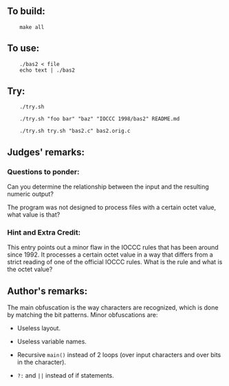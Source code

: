 ## To build:

``` <!---sh-->
    make all
```


## To use:

``` <!---sh-->
    ./bas2 < file
    echo text | ./bas2
```


## Try:

``` <!---sh-->
    ./try.sh

    ./try.sh "foo bar" "baz" "IOCCC 1998/bas2" README.md

    ./try.sh try.sh "bas2.c" bas2.orig.c
```


## Judges' remarks:

### Questions to ponder:

Can you determine the relationship between the input and the resulting numeric
output?

The program was not designed to process files with a certain octet value, what
value is that?


### Hint and Extra Credit:

This entry points out a minor flaw in the IOCCC rules that has
been around since 1992.  It processes a certain octet value in
a way that differs from a strict reading of one of the
official IOCCC rules.  What is the rule and what is the octet
value?


## Author's remarks:

The main obfuscation is the way characters are recognized, which is
done by matching the bit patterns.  Minor obfuscations are:

- Useless layout.

- Useless variable names.

- Recursive `main()` instead of 2 loops (over input characters and over bits in
the character).

- `?:` and `||` instead of if statements.


<!--

    Copyright © 1984-2024 by Landon Curt Noll. All Rights Reserved.

    You are free to share and adapt this file under the terms of this license:

	Creative Commons Attribution-ShareAlike 4.0 International (CC BY-SA 4.0)

    For more information, see:

	https://creativecommons.org/licenses/by-sa/4.0/

-->
